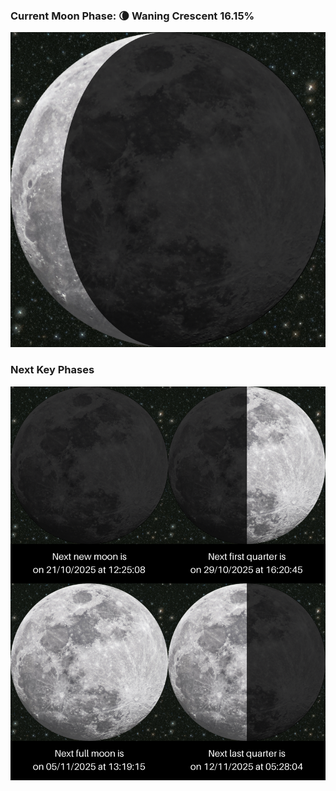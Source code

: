 ### Current Moon Phase: 🌘 Waning Crescent 16.15%
![Moon Phase](moonphase.png)
### Next Key Phases
![Gallery](gallery.png)